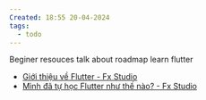 ```yaml
---
Created: 18:55 20-04-2024
tags:
  - todo
---
```

Beginer resouces talk about roadmap learn flutter
- [Giới thiệu về Flutter - Fx Studio](https://fxstudio.dev/gioi-thieu-ve-flutter/)
- [Mình đã tự học Flutter như thế nào? - Fx Studio](https://fxstudio.dev/minh-da-tu-hoc-flutter-nhu-the-nao/)